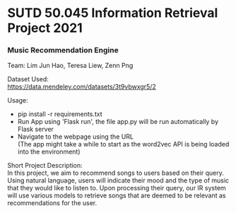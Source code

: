 # SUTD 50.045 Information Retrieval Project 2021  
### Music Recommendation Engine  
Team: Lim Jun Hao, Teresa Liew, Zenn Png  

Dataset Used:  
https://data.mendeley.com/datasets/3t9vbwxgr5/2  

Usage:  
- pip install -r requirements.txt  
- Run App using 'Flask run', the file app.py will be run automatically by Flask server  
- Navigate to the webpage using the URL  
  (The app might take a while to start as the word2vec API is being loaded into the environment)

Short Project Description:  
In this project, we aim to recommend songs to users based on their query. Using natural language, users will indicate their mood and the type of music that they would like to listen to. Upon processing their query, our IR system will use various models to retrieve songs that are deemed to be relevant as recommendations for the user.  

